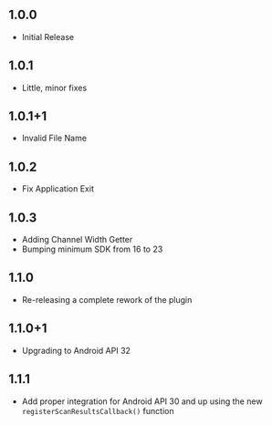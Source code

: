 ## 1.0.0

* Initial Release

## 1.0.1

* Little, minor fixes

## 1.0.1+1

* Invalid File Name

## 1.0.2

* Fix Application Exit

## 1.0.3

* Adding Channel Width Getter
* Bumping minimum SDK from 16 to 23

## 1.1.0

* Re-releasing a complete rework of the plugin

## 1.1.0+1

* Upgrading to Android API 32

## 1.1.1

* Add proper integration for Android API 30 and up using the new ```registerScanResultsCallback()``` function